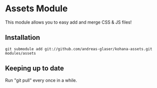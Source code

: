 Assets Module
==============

This module allows you to easy add and merge CSS & JS files!

Installation
------------

    git submodule add git://github.com/andreas-glaser/kohana-assets.git modules/assets

Keeping up to date
-------------------

Run "git pull" every once in a while.